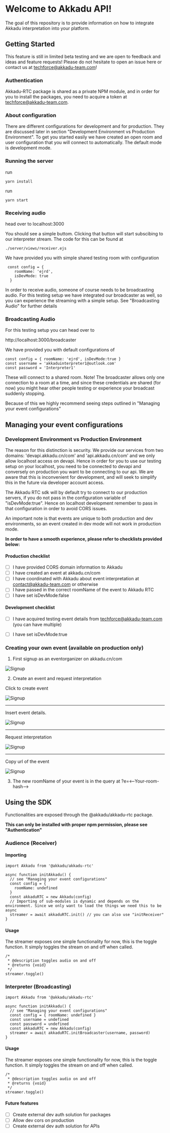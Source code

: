 
# Welcome to Akkadu API!

The goal of this repository is to provide information on how to integrate Akkadu interpretation into your platform.


## Getting Started

This feature is still in limited beta testing and we are open to feedback and ideas and feature requests! Please 
do not hesitate to open an issue here or contact us at techforce@akkadu-team.com!

### Authentication

Akkadu-RTC package is shared as a private NPM module, and in order for you to install the packages, you need to
acquire a token at techforce@akkadu-team.com.

### About configuration

There are different configurations for development and for production. They 
are discussed later in section "Development Environment vs Production Environment".
To get you started easily we have created an open room and user configuration that you will connect to automatically.
The default mode is development mode.

### Running the server

run
```
yarn install
```

run
```
yarn start
```


### Receiving audio

head over to localhost:3000

You should see a simple buttom. Clicking that button will start subscibing to our interpreter stream.
The code for this can be found at

```
./server/views/receiver.ejs
```

We have provided you with simple shared testing room with configuration
```
 const config = {
    roomName: 'ejrd',
    isDevMode: true
  }
```

In order to receive audio, someone of course needs to be broadcasting audio. For this testing setup
we have integrated our broadcaster as well, so you can experience the streaming with a simple setup.
See "Broadcasting Audio" for further details


### Broadcasting Audio 

For this testing setup you can head over to

http://localhost:3000/broadcaster

We have provided you with default configurations of

```
const config = { roomName: 'ejrd', isDevMode:true }
const username = 'akkaduinterpreter1@outlook.com'
const password = 'Interpreter1'
```

These will connect to a shared room. Note! The broadcaster allows only one connection to a room
at a time, and since these credentials are shared (for now) you might hear other people testing
or experience your broadcast suddenly stopping.

Because of this we highly recommend seeing steps outlined in "Managing your event configurations"


## Managing your event configurations

### Development Environment vs Production Environment

The reason for this distinction is security. We provide our services from two
domains: 'devapi.akkadu.cn/com' and 'api.akkadu.cn/com' and we only allow
localhost access on devapi. Hence in order for you to use our testing 
setup on your localhost, you need to be connected to devapi and conversely
on production you want to be connecting to our api.
We are aware that this is inconvenient for development, and will seek to simplify
this in the future via developer account access.

The Akkadu RTC sdk will by default try to connect to our production servers, if you
do not pass in the configuration variable of "isDevMode:true". Hence on localhost
development remember to pass in that configuration in order to avoid CORS issues.

An important note is that events are unique to both production and dev environments,
so an event created in dev mode will not work in production mode.

**In order to have a smooth experience, please refer to checklists provided below:**

#### Production checklist
- [ ] I have provided CORS domain information to Akkadu
- [ ] I have created an event at akkadu.cn/com
- [ ] I have coordinated with Akkadu about event interpretation at contact@akkadu-team.com or otherwise
- [ ] I have passed in the correct roomName of the event to Akkadu RTC
- [ ] I have set isDevMode:false

#### Development checklist
- [ ] I have acquired testing event details from techforce@akkadu-team.com (you can have multiple)
- [ ] I have set isDevMode:true


### Creating your own event (available on production only)


1. First signup as an eventorganizer on akkadu.cn/com

![Signup](./images/signup.png)


2. Create an event and request interpretation

Click to create event

![Signup](./images/create-event.png)

---

Insert event details.

![Signup](./images/event-name.png)

---

Request interpretation

![Signup](./images/interpretation.png)

---

Copy url of the event

![Signup](./images/created.png)


3. The new roomName of your event is in the query at ?e=<--Your-room-hash-->



## Using the SDK

Functionalities are exposed through the @akkadu/akkadu-rtc package.

**This can only be installed with proper npm permission, please see "Authentication"**

### Audience (Receiver)


#### Importing

```
import Akkadu from '@akkadu/akkadu-rtc'

async function initAkkadu() {
  // see "Managing your event configurations"
  const config = {
    roomName: undefined
  }
  const akkaduRTC = new Akkadu(config)
  // Importing of sub-modules is dynamic and depends on the environment. Since we only want to load the things we need this to be async
  streamer = await akkaduRTC.init() // you can also use "initReceiver"
}
```

#### Usage

The streamer exposes one simple functionality for now, this is the toggle function.
It simply toggles the stream on and off when called.

```
/*
 * @description toggles audio on and off
 * @returns {void}
 */
streamer.toggle()
```


### Interpreter (Broadcasting)


```
import Akkadu from '@akkadu/akkadu-rtc'

async function initAkkadu() {
  // see "Managing your event configurations" 
  const config = { roomName: undefined }
  const username = undefined
  const password = undefined
  const akkaduRTC = new Akkadu(config)
  streamer = await akkaduRTC.initBroadcaster(username, password)
}
```

#### Usage

The streamer exposes one simple functionality for now, this is the toggle function.
It simply toggles the stream on and off when called.

```
/*
 * @description toggles audio on and off
 * @returns {void}
 */
streamer.toggle()
```


#### Future features

- [ ] Create external dev auth solution for packages
- [ ] Allow dev cors on production
- [ ] Create external dev auth solution for APIs